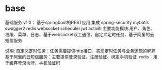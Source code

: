 # base
基础服务
v1.0：
基于springboot的REST应用
集成 spring-security mybatis swagger2 redis websocket scheduler jwt activiti
主要功能模块:用户、角色、权限、菜单、日志、基于websocket双工通信、自定义定时任务、基于阿里的云短信服务

说明:
自定义定时任务：任务需要提供http接口，实现定时任务与业务逻辑的解耦
基于阿里的云短信服务：主要提供登录验证，注册验证、绑定手机验证.
redis：用于缓存登录令牌、手机验证码
